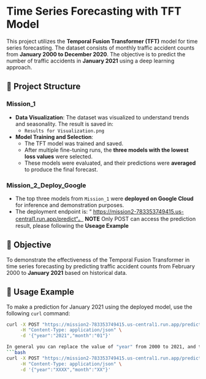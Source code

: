 
# Time Series Forecasting with TFT Model

This project utilizes the **Temporal Fusion Transformer (TFT)** model for time series forecasting. The dataset consists of monthly traffic accident counts from **January 2000 to December 2020**. The objective is to predict the number of traffic accidents in **January 2021** using a deep learning approach.

## 📁 Project Structure

### Mission_1
- **Data Visualization**: The dataset was visualized to understand trends and seasonality. The result is saved in:
  - `Results for Visualization.png`
- **Model Training and Selection**:
  - The TFT model was trained and saved.
  - After multiple fine-tuning runs, the **three models with the lowest loss values** were selected.
  - These models were evaluated, and their predictions were **averaged** to produce the final forecast.

### Mission_2_Deploy_Google
- The top three models from `Mission_1` were **deployed on Google Cloud** for inference and demonstration purposes.
- The deployment endpoint is: “ https://mission2-783353749415.us-central1.run.app/predict“。 **NOTE** Only POST can access the prediction result, please following the **Useage Example**
## 🎯 Objective

To demonstrate the effectiveness of the Temporal Fusion Transformer in time series forecasting by predicting traffic accident counts from February 2000 to **January 2021** based on historical data.

## 🔧 Usage Example

To make a prediction for January 2021 using the deployed model, use the following `curl` command:

```bash
curl -X POST "https://mission2-783353749415.us-central1.run.app/predict" \
     -H "Content-Type: application/json" \
     -d '{"year":"2021","month":"01"}'

In general you can replace the value of "year" from 2000 to 2021, and the value of "month" from 01 to 12:
```bash
curl -X POST "https://mission2-783353749415.us-central1.run.app/predict" \
     -H "Content-Type: application/json" \
     -d '{"year":"XXXX","month":"XX"}'
